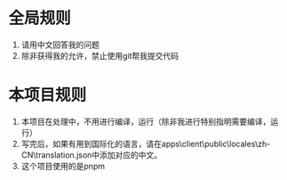 # 全局规则
1. 请用中文回答我的问题
2. 除非获得我的允许，禁止使用git帮我提交代码



# 本项目规则
1. 本项目在处理中，不用进行编译，运行（除非我进行特别指明需要编译，运行）
2. 写完后，如果有用到国际化的语言，请在apps\client\public\locales\zh-CN\translation.json中添加对应的中文。
3. 这个项目使用的是pnpm
